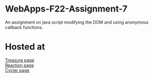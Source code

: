 # WebApps-F22-Assignment-7

An assignment on java script modifying the DOM and using anonymous callback functions.

# Hosted at

[Treasure page](https://44-563-web-apps-f22.github.io/44563-webapps-assignment-7-rakeshmerugu/treasure.html)
<br>
[Reaction page](https://44-563-web-apps-f22.github.io/44563-webapps-assignment-7-rakeshmerugu/reaction.html)
<br>
[Cycler page](https://44-563-web-apps-f22.github.io/44563-webapps-assignment-7-rakeshmerugu/cycler.html)
